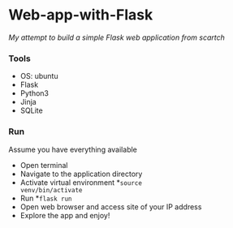 # Web-app-with-Flask

_My attempt to build a simple Flask web application from scartch_

### Tools

* OS: ubuntu
* Flask
* Python3
* Jinja
* SQLite

### Run
Assume you have everything available
* Open terminal
* Navigate to the application directory
* Activate virtual environment
\*<code>source venv/bin/activate</code>
* Run
\*<code>flask run</code>
* Open web browser and access site of your IP address
* Explore the app and enjoy!
